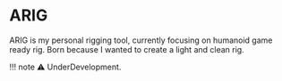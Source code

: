 # ARIG

ARIG is my personal rigging tool, currently focusing on humanoid game ready rig. Born because I wanted to create a light and clean rig.

!!! note
      :warning:  UnderDevelopment.